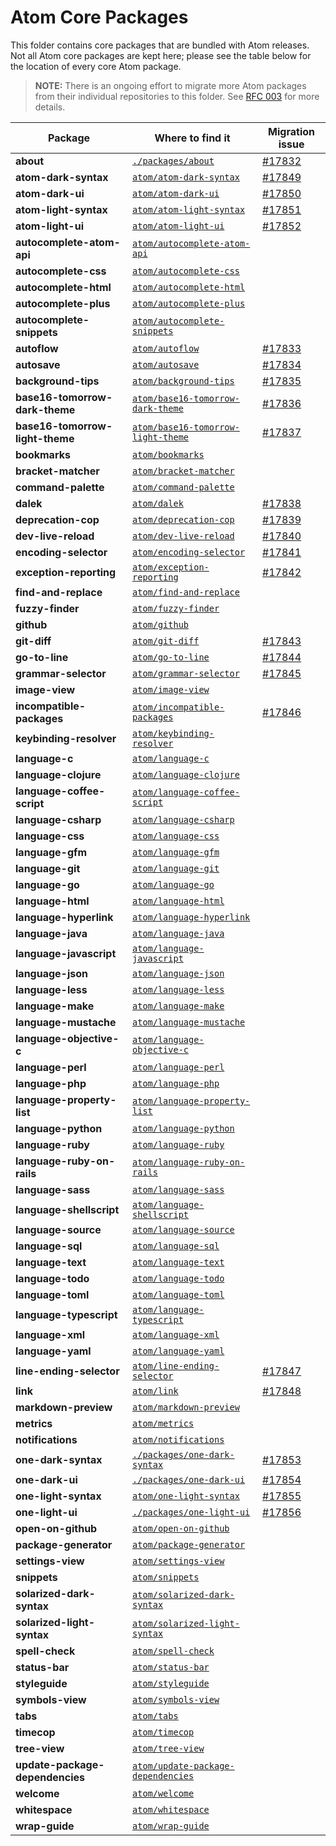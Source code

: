 # Atom Core Packages

This folder contains core packages that are bundled with Atom releases.  Not all Atom core packages are kept here; please
see the table below for the location of every core Atom package.

> **NOTE:** There is an ongoing effort to migrate more Atom packages from their individual repositories to this folder.
See [RFC 003](https://github.com/atom/atom/blob/master/docs/rfcs/003-consolidate-core-packages.md) for more details.

| Package | Where to find it | Migration issue |
|---------|------------------|-----------------|
| **about** | [`./packages/about`](./about) | [#17832](https://github.com/atom/atom/issues/17832) |
| **atom-dark-syntax** | [`atom/atom-dark-syntax`][atom-dark-syntax] | [#17849](https://github.com/atom/atom/issues/17849) |
| **atom-dark-ui** | [`atom/atom-dark-ui`][atom-dark-ui] | [#17850](https://github.com/atom/atom/issues/17850) |
| **atom-light-syntax** | [`atom/atom-light-syntax`][atom-light-syntax] | [#17851](https://github.com/atom/atom/issues/17851) |
| **atom-light-ui** | [`atom/atom-light-ui`][atom-light-ui] | [#17852](https://github.com/atom/atom/issues/17852) |
| **autocomplete-atom-api** | [`atom/autocomplete-atom-api`][autocomplete-atom-api] |  |
| **autocomplete-css** | [`atom/autocomplete-css`][autocomplete-css] |  |
| **autocomplete-html** | [`atom/autocomplete-html`][autocomplete-html] |  |
| **autocomplete-plus** | [`atom/autocomplete-plus`][autocomplete-plus] |  |
| **autocomplete-snippets** | [`atom/autocomplete-snippets`][autocomplete-snippets] |  |
| **autoflow** | [`atom/autoflow`][autoflow] | [#17833](https://github.com/atom/atom/issues/17833) |
| **autosave** | [`atom/autosave`][autosave] | [#17834](https://github.com/atom/atom/issues/17834) |
| **background-tips** | [`atom/background-tips`][background-tips] | [#17835](https://github.com/atom/atom/issues/17835) |
| **base16-tomorrow-dark-theme** | [`atom/base16-tomorrow-dark-theme`][base16-tomorrow-dark-theme] | [#17836](https://github.com/atom/atom/issues/17836) |
| **base16-tomorrow-light-theme** | [`atom/base16-tomorrow-light-theme`][base16-tomorrow-light-theme] | [#17837](https://github.com/atom/atom/issues/17837) |
| **bookmarks** | [`atom/bookmarks`][bookmarks] |  |
| **bracket-matcher** | [`atom/bracket-matcher`][bracket-matcher] |  |
| **command-palette** | [`atom/command-palette`][command-palette] |  |
| **dalek** | [`atom/dalek`][dalek] | [#17838](https://github.com/atom/atom/issues/17838) |
| **deprecation-cop** | [`atom/deprecation-cop`][deprecation-cop] | [#17839](https://github.com/atom/atom/issues/17839) |
| **dev-live-reload** | [`atom/dev-live-reload`][dev-live-reload] | [#17840](https://github.com/atom/atom/issues/17840) |
| **encoding-selector** | [`atom/encoding-selector`][encoding-selector] | [#17841](https://github.com/atom/atom/issues/17841) |
| **exception-reporting** | [`atom/exception-reporting`][exception-reporting] | [#17842](https://github.com/atom/atom/issues/17842) |
| **find-and-replace** | [`atom/find-and-replace`][find-and-replace] |  |
| **fuzzy-finder** | [`atom/fuzzy-finder`][fuzzy-finder] |  |
| **github** | [`atom/github`][github] |  |
| **git-diff** | [`atom/git-diff`][git-diff] | [#17843](https://github.com/atom/atom/issues/17843) |
| **go-to-line** | [`atom/go-to-line`][go-to-line] | [#17844](https://github.com/atom/atom/issues/17844) |
| **grammar-selector** | [`atom/grammar-selector`][grammar-selector] | [#17845](https://github.com/atom/atom/issues/17845) |
| **image-view** | [`atom/image-view`][image-view] |  |
| **incompatible-packages** | [`atom/incompatible-packages`][incompatible-packages] | [#17846](https://github.com/atom/atom/issues/17846) |
| **keybinding-resolver** | [`atom/keybinding-resolver`][keybinding-resolver] |  |
| **language-c** | [`atom/language-c`][language-c] |  |
| **language-clojure** | [`atom/language-clojure`][language-clojure] |  |
| **language-coffee-script** | [`atom/language-coffee-script`][language-coffee-script] |  |
| **language-csharp** | [`atom/language-csharp`][language-csharp] |  |
| **language-css** | [`atom/language-css`][language-css] |  |
| **language-gfm** | [`atom/language-gfm`][language-gfm] |  |
| **language-git** | [`atom/language-git`][language-git] |  |
| **language-go** | [`atom/language-go`][language-go] |  |
| **language-html** | [`atom/language-html`][language-html] |  |
| **language-hyperlink** | [`atom/language-hyperlink`][language-hyperlink] |  |
| **language-java** | [`atom/language-java`][language-java] |  |
| **language-javascript** | [`atom/language-javascript`][language-javascript] |  |
| **language-json** | [`atom/language-json`][language-json] |  |
| **language-less** | [`atom/language-less`][language-less] |  |
| **language-make** | [`atom/language-make`][language-make] |  |
| **language-mustache** | [`atom/language-mustache`][language-mustache] |  |
| **language-objective-c** | [`atom/language-objective-c`][language-objective-c] |  |
| **language-perl** | [`atom/language-perl`][language-perl] |  |
| **language-php** | [`atom/language-php`][language-php] |  |
| **language-property-list** | [`atom/language-property-list`][language-property-list] |  |
| **language-python** | [`atom/language-python`][language-python] |  |
| **language-ruby** | [`atom/language-ruby`][language-ruby] |  |
| **language-ruby-on-rails** | [`atom/language-ruby-on-rails`][language-ruby-on-rails] |  |
| **language-sass** | [`atom/language-sass`][language-sass] |  |
| **language-shellscript** | [`atom/language-shellscript`][language-shellscript] |  |
| **language-source** | [`atom/language-source`][language-source] |  |
| **language-sql** | [`atom/language-sql`][language-sql] |  |
| **language-text** | [`atom/language-text`][language-text] |  |
| **language-todo** | [`atom/language-todo`][language-todo] |  |
| **language-toml** | [`atom/language-toml`][language-toml] |  |
| **language-typescript** | [`atom/language-typescript`][language-typescript] |  |
| **language-xml** | [`atom/language-xml`][language-xml] |  |
| **language-yaml** | [`atom/language-yaml`][language-yaml] |  |
| **line-ending-selector** | [`atom/line-ending-selector`][line-ending-selector] | [#17847](https://github.com/atom/atom/issues/17847) |
| **link** | [`atom/link`][link] | [#17848](https://github.com/atom/atom/issues/17848) |
| **markdown-preview** | [`atom/markdown-preview`][markdown-preview] |  |
| **metrics** | [`atom/metrics`][metrics] |  |
| **notifications** | [`atom/notifications`][notifications] |  |
| **one-dark-syntax** | [`./packages/one-dark-syntax`](./one-dark-syntax) | [#17853](https://github.com/atom/atom/issues/17853) |
| **one-dark-ui** | [`./packages/one-dark-ui`](./one-dark-ui) | [#17854](https://github.com/atom/atom/issues/17854) |
| **one-light-syntax** | [`atom/one-light-syntax`][one-light-syntax] | [#17855](https://github.com/atom/atom/issues/17855) |
| **one-light-ui** | [`./packages/one-light-ui`](./one-light-ui) | [#17856](https://github.com/atom/atom/issues/17856) |
| **open-on-github** | [`atom/open-on-github`][open-on-github] |  |
| **package-generator** | [`atom/package-generator`][package-generator] |  |
| **settings-view** | [`atom/settings-view`][settings-view] |  |
| **snippets** | [`atom/snippets`][snippets] |  |
| **solarized-dark-syntax** | [`atom/solarized-dark-syntax`][solarized-dark-syntax] |  |
| **solarized-light-syntax** | [`atom/solarized-light-syntax`][solarized-light-syntax] |  |
| **spell-check** | [`atom/spell-check`][spell-check] |  |
| **status-bar** | [`atom/status-bar`][status-bar] |  |
| **styleguide** | [`atom/styleguide`][styleguide] |  |
| **symbols-view** | [`atom/symbols-view`][symbols-view] |  |
| **tabs** | [`atom/tabs`][tabs] |  |
| **timecop** | [`atom/timecop`][timecop] |  |
| **tree-view** | [`atom/tree-view`][tree-view] |  |
| **update-package-dependencies** | [`atom/update-package-dependencies`][update-package-dependencies] |  |
| **welcome** | [`atom/welcome`][welcome] |  |
| **whitespace** | [`atom/whitespace`][whitespace] |  |
| **wrap-guide** | [`atom/wrap-guide`][wrap-guide] |  |

[about]: https://github.com/atom/about
[archive-view]: https://github.com/atom/archive-view
[atom-dark-syntax]: https://github.com/atom/atom-dark-syntax
[atom-dark-ui]: https://github.com/atom/atom-dark-ui
[atom-light-syntax]: https://github.com/atom/atom-light-syntax
[atom-light-ui]: https://github.com/atom/atom-light-ui
[autocomplete-atom-api]: https://github.com/atom/autocomplete-atom-api
[autocomplete-css]: https://github.com/atom/autocomplete-css
[autocomplete-html]: https://github.com/atom/autocomplete-html
[autocomplete-plus]: https://github.com/atom/autocomplete-plus
[autocomplete-snippets]: https://github.com/atom/autocomplete-snippets
[autoflow]: https://github.com/atom/autoflow
[autosave]: https://github.com/atom/autosave
[background-tips]: https://github.com/atom/background-tips
[base16-tomorrow-dark-theme]: https://github.com/atom/base16-tomorrow-dark-theme
[base16-tomorrow-light-theme]: https://github.com/atom/base16-tomorrow-light-theme
[bookmarks]: https://github.com/atom/bookmarks
[bracket-matcher]: https://github.com/atom/bracket-matcher
[command-palette]: https://github.com/atom/command-palette
[dalek]: https://github.com/atom/dalek
[deprecation-cop]: https://github.com/atom/deprecation-cop
[dev-live-reload]: https://github.com/atom/dev-live-reload
[encoding-selector]: https://github.com/atom/encoding-selector
[exception-reporting]: https://github.com/atom/exception-reporting
[find-and-replace]: https://github.com/atom/find-and-replace
[fuzzy-finder]: https://github.com/atom/fuzzy-finder
[git-diff]: https://github.com/atom/git-diff
[github]: https://github.com/atom/github
[go-to-line]: https://github.com/atom/go-to-line
[grammar-selector]: https://github.com/atom/grammar-selector
[image-view]: https://github.com/atom/image-view
[incompatible-packages]: https://github.com/atom/incompatible-packages
[keybinding-resolver]: https://github.com/atom/keybinding-resolver
[language-c]: https://github.com/atom/language-c
[language-clojure]: https://github.com/atom/language-clojure
[language-coffee-script]: https://github.com/atom/language-coffee-script
[language-csharp]: https://github.com/atom/language-csharp
[language-css]: https://github.com/atom/language-css
[language-gfm]: https://github.com/atom/language-gfm
[language-git]: https://github.com/atom/language-git
[language-go]: https://github.com/atom/language-go
[language-html]: https://github.com/atom/language-html
[language-hyperlink]: https://github.com/atom/language-hyperlink
[language-java]: https://github.com/atom/language-java
[language-javascript]: https://github.com/atom/language-javascript
[language-json]: https://github.com/atom/language-json
[language-less]: https://github.com/atom/language-less
[language-make]: https://github.com/atom/language-make
[language-mustache]: https://github.com/atom/language-mustache
[language-objective-c]: https://github.com/atom/language-objective-c
[language-perl]: https://github.com/atom/language-perl
[language-php]: https://github.com/atom/language-php
[language-property-list]: https://github.com/atom/language-property-list
[language-python]: https://github.com/atom/language-python
[language-ruby]: https://github.com/atom/language-ruby
[language-ruby-on-rails]: https://github.com/atom/language-ruby-on-rails
[language-sass]: https://github.com/atom/language-sass
[language-shellscript]: https://github.com/atom/language-shellscript
[language-source]: https://github.com/atom/language-source
[language-sql]: https://github.com/atom/language-sql
[language-text]: https://github.com/atom/language-text
[language-todo]: https://github.com/atom/language-todo
[language-toml]: https://github.com/atom/language-toml
[language-typescript]: https://github.com/atom/language-typescript
[language-xml]: https://github.com/atom/language-xml
[language-yaml]: https://github.com/atom/language-yaml
[line-ending-selector]: https://github.com/atom/line-ending-selector
[link]: https://github.com/atom/link
[markdown-preview]: https://github.com/atom/markdown-preview
[metrics]: https://github.com/atom/metrics
[notifications]: https://github.com/atom/notifications
[one-dark-syntax]: https://github.com/atom/one-dark-syntax
[one-dark-ui]: https://github.com/atom/one-dark-ui
[one-light-syntax]: https://github.com/atom/one-light-syntax
[one-light-ui]: https://github.com/atom/one-light-ui
[open-on-github]: https://github.com/atom/open-on-github
[package-generator]: https://github.com/atom/package-generator
[settings-view]: https://github.com/atom/settings-view
[snippets]: https://github.com/atom/snippets
[solarized-dark-syntax]: https://github.com/atom/solarized-dark-syntax
[solarized-light-syntax]: https://github.com/atom/solarized-light-syntax
[spell-check]: https://github.com/atom/spell-check
[status-bar]: https://github.com/atom/status-bar
[styleguide]: https://github.com/atom/styleguide
[symbols-view]: https://github.com/atom/symbols-view
[tabs]: https://github.com/atom/tabs
[timecop]: https://github.com/atom/timecop
[tree-view]: https://github.com/atom/tree-view
[update-package-dependencies]: https://github.com/atom/update-package-dependencies
[welcome]: https://github.com/atom/welcome
[whitespace]: https://github.com/atom/whitespace
[wrap-guide]: https://github.com/atom/wrap-guide
